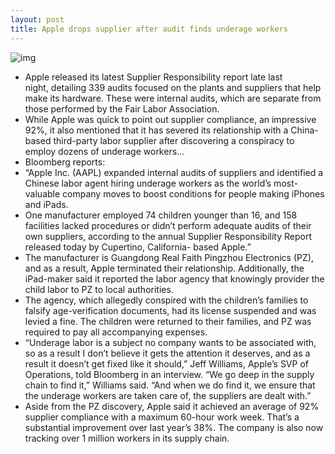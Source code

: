 ```yaml
---
layout: post
title: Apple drops supplier after audit finds underage workers
---
```

![img](http://media.idownloadblog.com/wp-content/uploads/2012/01/foxconn.jpg)
* Apple released its latest Supplier Responsibility report late last night, detailing 339 audits focused on the plants and suppliers that help make its hardware. These were internal audits, which are separate from those performed by the Fair Labor Association.
* While Apple was quick to point out supplier compliance, an impressive 92%, it also mentioned that it has severed its relationship with a China-based third-party labor supplier after discovering a conspiracy to employ dozens of underage workers…
* Bloomberg reports:
* “Apple Inc. (AAPL) expanded internal audits of suppliers and identified a Chinese labor agent hiring underage workers as the world’s most-valuable company moves to boost conditions for people making iPhones and iPads.
* One manufacturer employed 74 children younger than 16, and 158 facilities lacked procedures or didn’t perform adequate audits of their own suppliers, according to the annual Supplier Responsibility Report released today by Cupertino, California- based Apple.”
* The manufacturer is Guangdong Real Faith Pingzhou Electronics (PZ), and as a result, Apple terminated their relationship. Additionally, the iPad-maker said it reported the labor agency that knowingly provider the child labor to PZ to local authorities.
* The agency, which allegedly conspired with the children’s families to falsify age-verification documents, had its license suspended and was levied a fine. The children were returned to their families, and PZ was required to pay all accompanying expenses.
* “Underage labor is a subject no company wants to be associated with, so as a result I don’t believe it gets the attention it deserves, and as a result it doesn’t get fixed like it should,” Jeff Williams, Apple’s SVP of Operations, told Bloomberg in an interview. “We go deep in the supply chain to find it,” Williams said. “And when we do find it, we ensure that the underage workers are taken care of, the suppliers are dealt with.”
* Aside from the PZ discovery, Apple said it achieved an average of 92% supplier compliance with a maximum 60-hour work week. That’s a substantial improvement over last year’s 38%. The company is also now tracking over 1 million workers in its supply chain.

